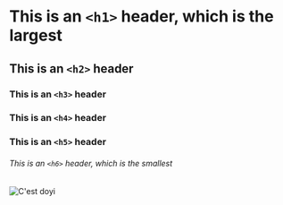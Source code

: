 # This is an `<h1>` header, which is the largest

## This is an `<h2>` header
### This is an `<h3>` header
### This is an `<h4>` header
### This is an `<h5>` header

###### This is an `<h6>` header, which is the smallest
![C'est doyi](https://octodex.github.com/images/yaktocat.png)

